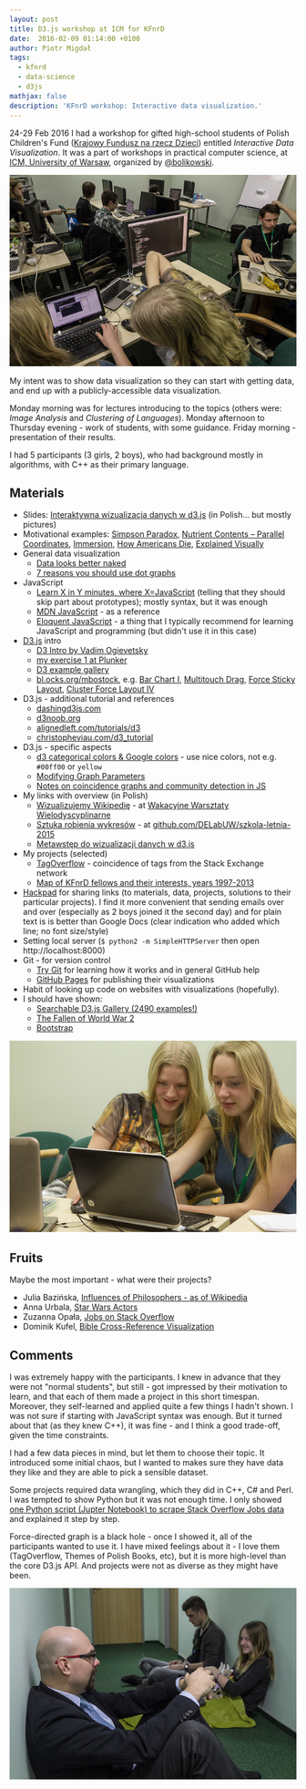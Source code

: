 ```yaml
---
layout: post
title: D3.js workshop at ICM for KFnrD
date:  2016-02-09 01:14:00 +0100
author: Piotr Migdał
tags:
  - kfnrd
  - data-science
  - d3js
mathjax: false
description: 'KFnrD workshop: Interactive data visualization.'
---
```


24-29 Feb 2016 I had a workshop for gifted high-school students of Polish Children's Fund ([Krajowy Fundusz na rzecz Dzieci](http://fundusz.org/)) entitled *Interactive Data Visualization*. It was a part of workshops in practical computer science, at [ICM, University of Warsaw](http://www.icm.edu.pl/web/guest), organized by [@bolikowski](https://twitter.com/bolikowski).

![Students working in a lab](/imgs/2016-02-09-kfnrd_icm_work.jpg)

My intent was to show data visualization so they can start with getting data, and end up with a publicly-accessible data visualization.

Monday morning was for lectures introducing to the topics (others were: *Image Analysis* and *Clustering of Languages*). Monday afternoon to Thursday evening - work of students, with some guidance. Friday morning - presentation of their results.

I had 5 participants (3 girls, 2 boys), who had background mostly in algorithms, with C++ as their primary language.

## Materials

* Slides: [Interaktywna wizualizacja danych w d3.js](https://speakerdeck.com/pmigdal/interaktywna-wizualizacja-danych-w-d3-dot-js) (in Polish... but mostly pictures)
* Motivational examples: [Simpson Paradox](http://vudlab.com/simpsons/), [Nutrient Contents – Parallel Coordinates](http://exposedata.com/parallel/), [Immersion](https://immersion.media.mit.edu/demo), [How Americans Die](http://www.bloomberg.com/dataview/2014-04-17/how-americans-die.html), [Explained Visually](http://setosa.io/ev/)
* General data visualization
  * [Data looks better naked](http://darkhorseanalytics.com/blog/data-looks-better-naked)
  * [7 reasons you should use dot graphs](http://www.maartenlambrechts.be/to-the-point-7-reasons-you-should-use-dot-graphs)
* JavaScript
  * [Learn X in Y minutes, where X=JavaScript](https://learnxinyminutes.com/docs/javascript/) (telling that they should skip part about prototypes); mostly syntax, but it was enough
  * [MDN JavaScript](https://developer.mozilla.org/en-US/docs/Web/JavaScript) - as a reference
  * [Eloquent JavaScript](http://eloquentjavascript.net/) - a thing that I typically recommend for learning JavaScript and programming (but didn't use it in this case)
* [D3.js](https://d3js.org/) intro
  * [D3 Intro by Vadim Ogievetsky](http://vadim.ogievetsky.com/IntroD3/)
  * [my exercise 1 at Plunker](http://plnkr.co/edit/mt0Ubc?p=preview)
  * [D3 example gallery](https://github.com/mbostock/d3/wiki/Gallery)
  * [bl.ocks.org/mbostock](http://bl.ocks.org/mbostock), e.g. [Bar Chart I](http://bl.ocks.org/mbostock/7322386), [Multitouch Drag](http://bl.ocks.org/mbostock/9631744), [Force Sticky Layout](http://bl.ocks.org/mbostock/3750558), [Cluster Force Layout IV](http://bl.ocks.org/mbostock/7882658)
* D3.js - additional tutorial and references
  * [dashingd3js.com](http://dashingd3js.com/)
  * [d3noob.org](http://www.d3noob.org/)
  * [alignedleft.com/tutorials/d3](http://alignedleft.com/tutorials/d3/)
  * [christopheviau.com/d3_tutorial](http://christopheviau.com/d3_tutorial/)
* D3.js - specific aspects
  * [d3 categorical colors & Google colors](http://bl.ocks.org/aaizemberg/78bd3dade9593896a59d) - use nice colors, not e.g. `#00ff00` or `yellow`
  * [Modifying Graph Parameters](http://dhs.stanford.edu/dh/networks/)
  * [Notes on coincidence graphs and community detection in JS](https://github.com/stared/tagoverflow#methods-and-tricks)
* My links with overview (in Polish)
  * [Wizualizujemy Wikipedię](http://warsztatywww.wikidot.com/www10:wizualizujemy-wikipedie) - at [Wakacyjne Warsztaty Wielodyscyplinarne](http://warsztatywww.wikidot.com/en:indie-camp-for-hs-geeks)
  * [Sztuka robienia wykresów](https://github.com/DELabUW/szkola-letnia-2015/blob/master/zajecia/deser_sztuka_robienia_wykresow.ipynb) - at [github.com/DELabUW/szkola-letnia-2015](https://github.com/DELabUW/szkola-letnia-2015)
  * [Metawstęp do wizualizacji danych w d3.js](http://smarterpoland.pl/index.php/2014/06/metawstep-do-wizualizacji-danych-w-d3-js/)
* My projects (selected)
  * [TagOverflow](http://p.migdal.pl/tagoverflow/) - coincidence of tags from the Stack Exchange network
  * [Map of KFnrD fellows and their interests, years 1997-2013](http://p.migdal.pl/kfnrd_viz/mapa.html)
* [Hackpad](https://hackpad.com/) for sharing links (to materials, data, projects, solutions to their particular projects). I find it more convenient that sending emails over and over (especially as 2 boys joined it the second day) and for plain text is is better than Google Docs (clear indication who added which line; no font size/style)
* Setting local server (`$ python2 -m SimpleHTTPServer` then open http://localhost:8000)
* Git - for version control
  * [Try Git](https://try.github.io/) for learning how it works and in general GitHub help
  * [GitHub Pages](https://pages.github.com/) for publishing their visualizations
* Habit of looking up code on websites with visualizations (hopefully).
* I should have shown:
  * [Searchable D3.js Gallery (2490 examples!)](http://christopheviau.com/d3list/gallery.html)
  * [The Fallen of World War 2](http://www.fallen.io/ww2/)
  * [Bootstrap](http://getbootstrap.com/)

![Women can code better](/imgs/2016-02-09-kfnrd_icm_girls.jpg)

## Fruits

Maybe the most important - what were their projects?

* Julia Bazińska, [Influences of Philosophers - as of Wikipedia ](http://lamyiowce.github.io/philosophers-wiki/)
* Anna Urbala, [Star Wars Actors](http://floydwarshall.github.io/star_wars_actors/)
* Zuzanna Opała, [Jobs on Stack Overflow](https://zuuja.github.io/Jobs-on-Stack-Visualisation/)
* Dominik Kufel, [Bible Cross-Reference Visualization](https://dom98.github.io/Bible-Books-interconnections-visualization-using-d3.js/)


## Comments

I was extremely happy with the participants. I knew in advance that they were not "normal students", but still - got impressed by their motivation to learn, and that each of them made a project in this short timespan.
Moreover, they self-learned and applied quite a few things I hadn't shown.
I was not sure if starting with JavaScript syntax was enough. But it turned about that (as they knew C++), it was fine - and I think a good trade-off, given the time constraints.

I had a few data pieces in mind, but let them to choose their topic. It introduced some initial chaos, but I wanted to makes sure they have data they like and they are able to pick a sensible dataset.

Some projects required data wrangling, which they did in C++, C# and Perl. I was tempted to show Python but it was not enough time. I only showed [one Python script (Jupter Notebook) to scrape Stack Overflow Jobs data](https://github.com/stared/Jobs-on-Stack-Visualisation/blob/master/careers%20data%20downloading.ipynb) and explained it step by step.

Force-directed graph is a black hole - once I showed it, all of the participants wanted to use it.
I have mixed feelings about it - I love them (TagOverflow, Themes of Polish Books, etc), but it is more high-level than the core D3.js API. And projects were not as diverse as they might have been.

![Informal talks in the corridor](/imgs/2016-02-09-kfnrd_icm_floor.jpg)

